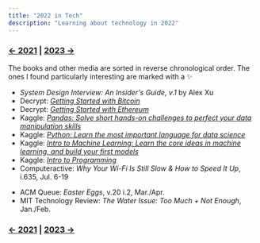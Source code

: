 ```yaml
---
title: "2022 in Tech"
description: "Learning about technology in 2022"
---
```


### [← 2021](/2022/12/31/learn-2021) | [2023 →](/2023/12/31/learn-2023)
The books and other media are sorted in reverse chronological order. The ones I found particularly interesting are marked with a ✨

- *System Design Interview: An Insider's Guide, v.1* by Alex Xu
- Decrypt: [*Getting Started with Bitcoin*](https://decrypt.co/courses/102207/getting-started-with-bitcoin)
- Decrypt: [*Getting Started with Ethereum*](https://decrypt.co/courses/102208/getting-started-with-ethereum)
- Kaggle: [*Pandas: Solve short hands-on challenges to perfect your data manipulation skills*](https://www.kaggle.com/learn/pandas)
- Kaggle: [*Python: Learn the most important language for data science*](https://www.kaggle.com/learn/python)
- Kaggle: [*Intro to Machine Learning: Learn the core ideas in machine learning, and build your first models*](https://www.kaggle.com/learn/intro-to-machine-learning)
- Kaggle: [*Intro to Programming*](https://www.kaggle.com/learn/intro-to-programming)
- Computeractive: *Why Your Wi-Fi Is Still Slow & How to Speed It Up*, i.635, Jul. 6-19
<!-- Classic Gaming, v.1	Classic Gaming	GamesRadar -->
- ACM Queue: *Easter Eggs*, v.20 i.2, Mar./Apr.
- MIT Technology Review: *The Water Issue: Too Much + Not Enough*, Jan./Feb.

### [← 2021](/2022/12/31/learn-2021) | [2023 →](/2023/12/31/learn-2023)
